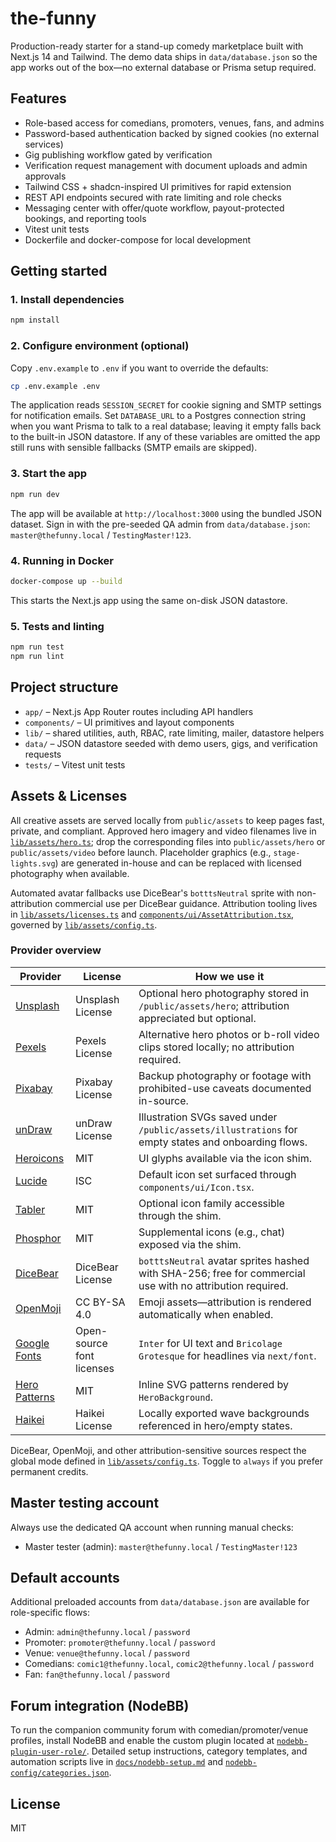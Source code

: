 # the-funny

Production-ready starter for a stand-up comedy marketplace built with Next.js 14 and Tailwind. The demo data ships in `data/database.json` so the app works out of the box—no external database or Prisma setup required.

## Features

- Role-based access for comedians, promoters, venues, fans, and admins
- Password-based authentication backed by signed cookies (no external services)
- Gig publishing workflow gated by verification
- Verification request management with document uploads and admin approvals
- Tailwind CSS + shadcn-inspired UI primitives for rapid extension
- REST API endpoints secured with rate limiting and role checks
- Messaging center with offer/quote workflow, payout-protected bookings, and reporting tools
- Vitest unit tests
- Dockerfile and docker-compose for local development

## Getting started

### 1. Install dependencies

```bash
npm install
```

### 2. Configure environment (optional)

Copy `.env.example` to `.env` if you want to override the defaults:

```bash
cp .env.example .env
```

The application reads `SESSION_SECRET` for cookie signing and SMTP settings for notification emails. Set `DATABASE_URL` to a Postgres connection string when you want Prisma to talk to a real database; leaving it empty falls back to the built-in JSON datastore. If any of these variables are omitted the app still runs with sensible fallbacks (SMTP emails are skipped).

### 3. Start the app

```bash
npm run dev
```

The app will be available at `http://localhost:3000` using the bundled JSON dataset. Sign in with the pre-seeded QA admin from `data/database.json`: `master@thefunny.local` / `TestingMaster!123`.

### 4. Running in Docker

```bash
docker-compose up --build
```

This starts the Next.js app using the same on-disk JSON datastore.

### 5. Tests and linting

```bash
npm run test
npm run lint
```

## Project structure

- `app/` – Next.js App Router routes including API handlers
- `components/` – UI primitives and layout components
- `lib/` – shared utilities, auth, RBAC, rate limiting, mailer, datastore helpers
- `data/` – JSON datastore seeded with demo users, gigs, and verification requests
- `tests/` – Vitest unit tests

## Assets & Licenses

All creative assets are served locally from `public/assets` to keep pages fast, private, and compliant. Approved hero imagery and video filenames live in [`lib/assets/hero.ts`](./lib/assets/hero.ts); drop the corresponding files into `public/assets/hero` or `public/assets/video` before launch. Placeholder graphics (e.g., `stage-lights.svg`) are generated in-house and can be replaced with licensed photography when available.

Automated avatar fallbacks use DiceBear's `botttsNeutral` sprite with non-attribution commercial use per DiceBear guidance. Attribution tooling lives in [`lib/assets/licenses.ts`](./lib/assets/licenses.ts) and [`components/ui/AssetAttribution.tsx`](./components/ui/AssetAttribution.tsx), governed by [`lib/assets/config.ts`](./lib/assets/config.ts).

### Provider overview

| Provider | License | How we use it |
| --- | --- | --- |
| [Unsplash](https://unsplash.com/license) | Unsplash License | Optional hero photography stored in `/public/assets/hero`; attribution appreciated but optional. |
| [Pexels](https://www.pexels.com/license/) | Pexels License | Alternative hero photos or b-roll video clips stored locally; no attribution required. |
| [Pixabay](https://pixabay.com/service/license/) | Pixabay License | Backup photography or footage with prohibited-use caveats documented in-source. |
| [unDraw](https://undraw.co/license) | unDraw License | Illustration SVGs saved under `/public/assets/illustrations` for empty states and onboarding flows. |
| [Heroicons](https://github.com/tailwindlabs/heroicons/blob/master/LICENSE) | MIT | UI glyphs available via the icon shim. |
| [Lucide](https://github.com/lucide-icons/lucide/blob/main/LICENSE) | ISC | Default icon set surfaced through `components/ui/Icon.tsx`. |
| [Tabler](https://github.com/tabler/tabler-icons/blob/master/LICENSE) | MIT | Optional icon family accessible through the shim. |
| [Phosphor](https://github.com/phosphor-icons/phosphor-home/blob/master/LICENSE) | MIT | Supplemental icons (e.g., chat) exposed via the shim. |
| [DiceBear](https://www.dicebear.com/licenses) | DiceBear License | `botttsNeutral` avatar sprites hashed with SHA-256; free for commercial use with no attribution required. |
| [OpenMoji](https://openmoji.org/license/) | CC BY-SA 4.0 | Emoji assets—attribution is rendered automatically when enabled. |
| [Google Fonts](https://developers.google.com/fonts/licensing) | Open-source font licenses | `Inter` for UI text and `Bricolage Grotesque` for headlines via `next/font`. |
| [Hero Patterns](https://www.heropatterns.com/) | MIT | Inline SVG patterns rendered by `HeroBackground`. |
| [Haikei](https://app.haikei.app/) | Haikei License | Locally exported wave backgrounds referenced in hero/empty states. |

DiceBear, OpenMoji, and other attribution-sensitive sources respect the global mode defined in [`lib/assets/config.ts`](./lib/assets/config.ts). Toggle to `always` if you prefer permanent credits.

## Master testing account

Always use the dedicated QA account when running manual checks:

- Master tester (admin): `master@thefunny.local` / `TestingMaster!123`

## Default accounts

Additional preloaded accounts from `data/database.json` are available for role-specific flows:

- Admin: `admin@thefunny.local` / `password`
- Promoter: `promoter@thefunny.local` / `password`
- Venue: `venue@thefunny.local` / `password`
- Comedians: `comic1@thefunny.local`, `comic2@thefunny.local` / `password`
- Fan: `fan@thefunny.local` / `password`

## Forum integration (NodeBB)

To run the companion community forum with comedian/promoter/venue profiles, install NodeBB and enable the custom plugin located at [`nodebb-plugin-user-role/`](./nodebb-plugin-user-role). Detailed setup instructions, category templates, and automation scripts live in [`docs/nodebb-setup.md`](./docs/nodebb-setup.md) and [`nodebb-config/categories.json`](./nodebb-config/categories.json).

## License

MIT
